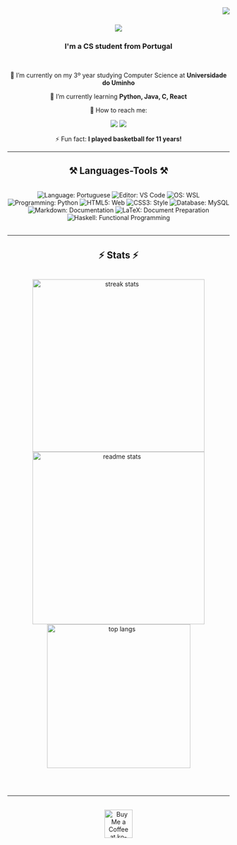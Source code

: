 <img align="right" src="https://visitor-badge.laobi.icu/badge?page_id=27Nizzo.27Nizzo" />

<h1 align="center">
    <img src="https://readme-typing-svg.herokuapp.com/?font=Righteous&size=35&center=true&vCenter=true&width=500&height=70&duration=4000&lines=Hi+There!+👋;+I'm+Nizzo!;" />
</h1>

<h3 align="center">I'm a CS student from Portugal</h3>

<br/>

<div align="center">
 
🔭 I’m currently on my 3º year studying Computer Science at **Universidade do Uminho**
 
🌱 I’m currently learning **Python, Java, C, React**

💬 How to reach me: 
   
   <a href="https://instagram.com/27nizzo" target="_blank"><img src="https://img.shields.io/badge/-Instagram-%23E4405F?style=for-the-badge&logo=instagram&logoColor=white" target="_blank"></a>
   <a href = "mailto:afonso.martins8282@gmail.com"><img src="https://img.shields.io/badge/-Gmail-%23333?style=for-the-badge&logo=gmail&logoColor=white" target="nizzo07"></a>

⚡ Fun fact: **I played basketball for 11 years!**

 </div>
 
 <hr/>
 
<h2 align="center">⚒️ Languages-Tools ⚒️</h2>
<br/>
<div align="center">
  <img src="https://img.shields.io/badge/Language-Portuguese-green?style=flat-square" alt="Language: Portuguese" />
  <img src="https://img.shields.io/badge/Editor-VS%20Code-blue?style=flat-square" alt="Editor: VS Code" />
  <img src="https://img.shields.io/badge/OS-WSL-yellowgreen?style=flat-square" alt="OS: WSL" />
  <img src="https://img.shields.io/badge/Programming-Python-blue?style=flat-square" alt="Programming: Python" />
  <img src="https://img.shields.io/badge/HTML5-Web-orange?style=flat-square" alt="HTML5: Web" />
  <img src="https://img.shields.io/badge/CSS3-Style-blue?style=flat-square" alt="CSS3: Style" />
  <img src="https://img.shields.io/badge/Database-MySQL-orange?style=flat-square" alt="Database: MySQL" />
  <img src="https://img.shields.io/badge/Markdown-Documentation-lightgrey?style=flat-square" alt="Markdown: Documentation" />
  <img src="https://img.shields.io/badge/LaTeX-Document%20Preparation-blueviolet?style=flat-square" alt="LaTeX: Document Preparation" />
  <img src="https://img.shields.io/badge/Haskell-Functional%20Programming-purple?style=flat-square" alt="Haskell: Functional Programming" />
</div>




<br/>
<hr/>


<h2 align="center">⚡ Stats ⚡</h2>
<br>
<div align=center>
  <img width=390 src="https://github-readme-streak-stats-salesp07.vercel.app/?user=salesp07&count_private=true&theme=react&border_radius=10" alt="streak stats"/>
  <img width=390 src="https://github-readme-stats-salesp07.vercel.app/api?username=salesp07&count_private=true&show_icons=true&theme=react&rank_icon=github&border_radius=10" alt="readme stats" />
  <br/>
  <img width=325 align="center" src="https://github-readme-stats-salesp07.vercel.app/api/top-langs/?username=salesp07&hide=HTML&langs_count=8&layout=compact&theme=react&border_radius=10&size_weight=0.5&count_weight=0.5&exclude_repo=github-readme-stats" alt="top langs" />
</div>

<br/><br/>

<hr/>

<br/>


<div align="center">
<a  target='_blank'><img height='64' style='border:0px;height:64px;' src='https://storage.ko-fi.com/cdn/kofi1.png?v=3' border='0' alt='Buy Me a Coffee at ko-fi.com' /></a>
</div>


<br/>



